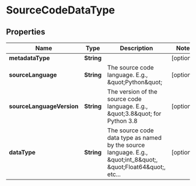 # SourceCodeDataType

## Properties
Name | Type | Description | Notes
------------ | ------------- | ------------- | -------------
**metadataType** | **String** |  |  [optional]
**sourceLanguage** | **String** | The source code language. E.g., \&quot;Python\&quot;  |  [optional]
**sourceLanguageVersion** | **String** | The version of the source code language. E.g., \&quot;3.8\&quot; for Python 3.8  |  [optional]
**dataType** | **String** | The source code data type as named by the source language. E.g., \&quot;int_8\&quot;, \&quot;Float64\&quot;, etc...  |  [optional]
